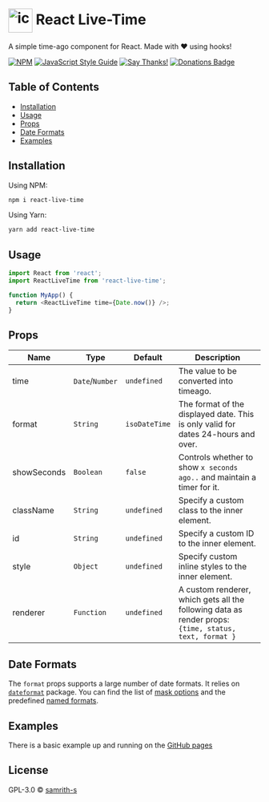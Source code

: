 # <img src="https://emojipedia-us.s3.dualstack.us-west-1.amazonaws.com/thumbs/320/facebook/158/atom-symbol_269b.png" style="vertical-align: middle" alt="icon" width="48" /> React Live-Time

A simple time-ago component for React. Made with ❤️ using hooks!

[![NPM](https://img.shields.io/npm/v/react-live-time.svg)][npm] [![JavaScript Style Guide](https://img.shields.io/badge/code_style-standard-brightgreen.svg)][js-std] [![Say Thanks!](https://img.shields.io/badge/Say%20Thanks-!-1EAEDB.svg)](https://saythanks.io/to/samrith-s) [![Donations Badge](https://yourdonation.rocks/images/badge.svg)](https://www.patreon.com/samrith)

## Table of Contents

- [Installation](#installation)
- [Usage](#usage)
- [Props](#props)
- [Date Formats](#date-formats)
- [Examples](#examples)

## <a name="installation"></a>Installation

Using NPM:

```bash
npm i react-live-time
```

Using Yarn:

```bash
yarn add react-live-time
```

## <a name="usage"></a>Usage

```javascript
import React from 'react';
import ReactLiveTime from 'react-live-time';

function MyApp() {
  return <ReactLiveTime time={Date.now()} />;
}
```

## <a name="props"></a>Props

| Name        | Type            | Default       | Description                                                                                                 |
| ----------- | --------------- | ------------- | ----------------------------------------------------------------------------------------------------------- |
| time        | `Date`/`Number` | `undefined`   | The value to be converted into timeago.                                                                     |
| format      | `String`        | `isoDateTime` | The format of the displayed date. This is only valid for dates 24-hours and over.                           |
| showSeconds | `Boolean`       | `false`       | Controls whether to show `x seconds ago..` and maintain a timer for it.                                     |
| className   | `String`        | `undefined`   | Specify a custom class to the inner element.                                                                |
| id          | `String`        | `undefined`   | Specify a custom ID to the inner element.                                                                   |
| style       | `Object`        | `undefined`   | Specify custom inline styles to the inner element.                                                          |
| renderer    | `Function`      | `undefined`   | A custom renderer, which gets all the following data as render props: <br />`{time, status, text, format }` |

## <a name="date-formats"></a>Date Formats

The `format` props supports a large number of date formats. It relies on [`dateformat`](https://www.npmjs.com/package/dateformat) package. You can find the list of [mask options][df-mo] and the predefined [named formats][df-nf].

## <a name="examples"></a>Examples

There is a basic example up and running on the [GitHub pages][gh-pages]

## <a name="license"></a>License

GPL-3.0 © [samrith-s](https://github.com/samrith-s)

[gh-pages]: https://samrith-s.github.io/react-live-time/
[npm]: https://www.npmjs.com/package/react-live-time
[js-std]: https://standardjs.com
[df]: https://www.npmjs.com/package/dateformat
[df-mo]: https://github.com/felixge/node-dateformat#mask-options
[df-nf]: https://github.com/felixge/node-dateformat#named-formats
